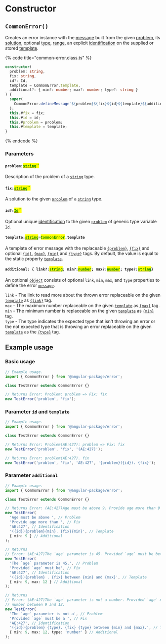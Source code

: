 # Constructor

## `CommonError()`

Creates an error instance with the [message](accessors/get-message.md) built from the given [problem](accessors/get-problem.md), its [solution](accessors/get-fix.md), optional [type](constructor.md#additional-min-number-max-number-type-string), [range](constructor.md#additional-min-number-max-number-type-string), an explicit [identification](constructor.md#id-id) on the supplied or stored [template](constructor.md#template-string-commonerror.template).

{% code title="common-error.class.ts" %}
```typescript
constructor(
  problem: string,
  fix: string,
  id?: Id,
  template = CommonError.template,
  additional?: { min?: number; max?: number; type?: string }
) {
  super(
    CommonError.defineMessage`${problem}${fix}${id}${template}${additional}`
  );
  this.#fix = fix;
  this.#id = id;
  this.#problem = problem;
  this.#template = template;
}
```
{% endcode %}

### Parameters

#### `problem:`[<mark style="color:green;">`string`</mark>](https://developer.mozilla.org/en-US/docs/Web/JavaScript/Reference/Global\_Objects/String)<mark style="color:green;">``</mark>

Description of the problem of a [`string`](https://developer.mozilla.org/en-US/docs/Web/JavaScript/Reference/Global\_Objects/String) type.

#### `fix:`[<mark style="color:green;">`string`</mark>](https://developer.mozilla.org/en-US/docs/Web/JavaScript/Reference/Global\_Objects/String)<mark style="color:green;">``</mark>

A solution to the given [`problem`](constructor.md#problem-string) of a [`string`](https://developer.mozilla.org/en-US/docs/Web/JavaScript/Reference/Global\_Objects/String) type.

#### `id?:`[<mark style="color:green;">`Id`</mark>](generic-type-variables.md#wrap-opening)<mark style="color:green;">``</mark>

Optional unique [identification](../getting-started/basic-concepts.md#identification) to the given [`problem`](constructor.md#problem-string) of generic type variable [`Id`](generic-type-variables.md#wrap-opening).

#### `template:`[<mark style="color:green;">`string`</mark>](https://developer.mozilla.org/en-US/docs/Web/JavaScript/Reference/Global\_Objects/String)`=`<mark style="color:green;">`CommonError`</mark>`.template`

A template of error message with the replaceable [`{problem}`](constructor.md#problem), [`{fix}`](constructor.md#fix) and optional [`{id}`](constructor.md#id), [`{max}`](constructor.md#max), [`{min}`](constructor.md#min) and [`{type}`](constructor.md#type) tags. By default, the value is equal to the static property [`template`](properties/static-template.md).

#### `additional: { link?:`[<mark style="color:green;">`string`</mark>](https://developer.mozilla.org/en-US/docs/Web/JavaScript/Reference/Global\_Objects/String)`; min?:`[<mark style="color:green;">`number`</mark>](https://developer.mozilla.org/en-US/docs/Web/JavaScript/Reference/Global\_Objects/Number)`; max?:`[<mark style="color:green;">`number`</mark>](https://developer.mozilla.org/en-US/docs/Web/JavaScript/Reference/Global\_Objects/Number)`; type?:`[<mark style="color:green;">`string`</mark>](https://developer.mozilla.org/en-US/docs/Web/JavaScript/Reference/Global\_Objects/String)`}`

An optional [`object`](https://developer.mozilla.org/en-US/docs/Web/JavaScript/Reference/Global\_Objects/Object) consists of optional `link`, `min`, `max`, and `type` properties to define the error [`message`](accessors/get-message.md).&#x20;

`link` - The link to read more about the thrown error replaceable on the given [`template`](constructor.md#template-string-commonerror.template) as [`{link}`](properties/static-template.md#link) tag.\
`max`    - The maximum number replaceable on the given [`template`](constructor.md#template-string-commonerror.template) as [`{max}`](properties/static-template.md#max) tag.\
`min`   - The minimum number is replaceable on the given [`template`](constructor.md#template-string-commonerror.template) as [`{min}`](properties/static-template.md#min) tag.\
`type` - The type indicates the expected type that isn't throwing an error or the not expected type that is throwing an error replaceable on the given [`template`](constructor.md#template-string-commonerror.template) as the [`{type}`](properties/static-template.md#type) tag.

## Example usage

### Basic usage

```typescript
// Example usage.
import { CommonError } from '@angular-package/error';

class TestError extends CommonError {}

// Returns Error: Problem: problem => Fix: fix
new TestError('problem', 'fix');
```

### Parameter `id` and `template`

```typescript
// Example usage.
import { CommonError } from '@angular-package/error';

class TestError extends CommonError {}

// Returns Error: Problem(AE:427): problem => Fix: fix
new TestError('problem', 'fix', '(AE:427)');

// Returns Error: problem(AE:427). fix
new TestError('problem', 'fix', 'AE:427', '{problem}({id}). {fix}');
```

### Parameter `additional`

```typescript
// Example usage.
import { CommonError } from '@angular-package/error';

class TestError extends CommonError {}

// Returns Error: (AE:427)Age must be above 9. Provide age more than 9
new TestError(
  'Age must be above ', // Problem
  'Provide age more than ', // Fix
  'AE:427', // Identification
  '({id}){problem}{min}. {fix}{min}', // Template
  { min: 9 } // Additional
);

// Returns 
// Error: (AE:427)The `age` parameter is 45. Provided `age` must be between 9 and 12
new TestError(
  'The `age` parameter is 45.', // Problem
  'Provided `age` must be', // Fix
  'AE:427', // Identification
  '({id}){problem} . {fix} between {min} and {max}', // Template
  { min: 9, max: 12 } // Additional
);

// Returns
// Error: (AE:427)The `age` parameter is not a number. Provided `age` must be a
// number between 9 and 12.
new TestError(
  'The `age` parameter is not a', // Problem
  'Provided `age` must be a ', // Fix
  'AE:427', // Identification
  '({id}){problem} {type}. {fix} {type} between {min} and {max}.', // Template
  { min: 9, max: 12, type: 'number' } // Additional
);
```
